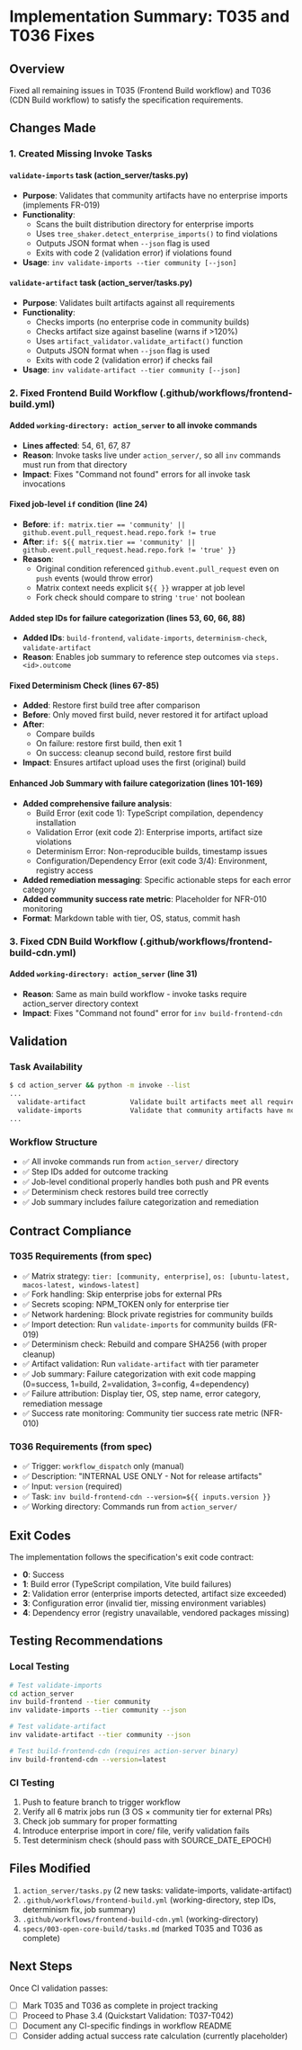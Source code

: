 # Implementation Summary: T035 and T036 Fixes

## Overview
Fixed all remaining issues in T035 (Frontend Build workflow) and T036 (CDN Build workflow) to satisfy the specification requirements.

## Changes Made

### 1. Created Missing Invoke Tasks

#### `validate-imports` task (action_server/tasks.py)
- **Purpose**: Validates that community artifacts have no enterprise imports (implements FR-019)
- **Functionality**:
  - Scans the built distribution directory for enterprise imports
  - Uses `tree_shaker.detect_enterprise_imports()` to find violations
  - Outputs JSON format when `--json` flag is used
  - Exits with code 2 (validation error) if violations found
- **Usage**: `inv validate-imports --tier community [--json]`

#### `validate-artifact` task (action_server/tasks.py)
- **Purpose**: Validates built artifacts against all requirements
- **Functionality**:
  - Checks imports (no enterprise code in community builds)
  - Checks artifact size against baseline (warns if >120%)
  - Uses `artifact_validator.validate_artifact()` function
  - Outputs JSON format when `--json` flag is used
  - Exits with code 2 (validation error) if checks fail
- **Usage**: `inv validate-artifact --tier community [--json]`

### 2. Fixed Frontend Build Workflow (.github/workflows/frontend-build.yml)

#### Added `working-directory: action_server` to all invoke commands
- **Lines affected**: 54, 61, 67, 87
- **Reason**: Invoke tasks live under `action_server/`, so all `inv` commands must run from that directory
- **Impact**: Fixes "Command not found" errors for all invoke task invocations

#### Fixed job-level `if` condition (line 24)
- **Before**: `if: matrix.tier == 'community' || github.event.pull_request.head.repo.fork != true`
- **After**: `if: ${{ matrix.tier == 'community' || github.event.pull_request.head.repo.fork != 'true' }}`
- **Reason**: 
  - Original condition referenced `github.event.pull_request` even on `push` events (would throw error)
  - Matrix context needs explicit `${{ }}` wrapper at job level
  - Fork check should compare to string `'true'` not boolean

#### Added step IDs for failure categorization (lines 53, 60, 66, 88)
- **Added IDs**: `build-frontend`, `validate-imports`, `determinism-check`, `validate-artifact`
- **Reason**: Enables job summary to reference step outcomes via `steps.<id>.outcome`

#### Fixed Determinism Check (lines 67-85)
- **Added**: Restore first build tree after comparison
- **Before**: Only moved first build, never restored it for artifact upload
- **After**: 
  - Compare builds
  - On failure: restore first build, then exit 1
  - On success: cleanup second build, restore first build
- **Impact**: Ensures artifact upload uses the first (original) build

#### Enhanced Job Summary with failure categorization (lines 101-169)
- **Added comprehensive failure analysis**:
  - Build Error (exit code 1): TypeScript compilation, dependency installation
  - Validation Error (exit code 2): Enterprise imports, artifact size violations
  - Determinism Error: Non-reproducible builds, timestamp issues
  - Configuration/Dependency Error (exit code 3/4): Environment, registry access
- **Added remediation messaging**: Specific actionable steps for each error category
- **Added community success rate metric**: Placeholder for NFR-010 monitoring
- **Format**: Markdown table with tier, OS, status, commit hash

### 3. Fixed CDN Build Workflow (.github/workflows/frontend-build-cdn.yml)

#### Added `working-directory: action_server` (line 31)
- **Reason**: Same as main build workflow - invoke tasks require action_server directory context
- **Impact**: Fixes "Command not found" error for `inv build-frontend-cdn`

## Validation

### Task Availability
```bash
$ cd action_server && python -m invoke --list
...
  validate-artifact           Validate built artifacts meet all requirements.
  validate-imports            Validate that community artifacts have no
...
```

### Workflow Structure
- ✅ All invoke commands run from `action_server/` directory
- ✅ Step IDs added for outcome tracking
- ✅ Job-level conditional properly handles both push and PR events
- ✅ Determinism check restores build tree correctly
- ✅ Job summary includes failure categorization and remediation

## Contract Compliance

### T035 Requirements (from spec)
- ✅ Matrix strategy: `tier: [community, enterprise]`, `os: [ubuntu-latest, macos-latest, windows-latest]`
- ✅ Fork handling: Skip enterprise jobs for external PRs
- ✅ Secrets scoping: NPM_TOKEN only for enterprise tier
- ✅ Network hardening: Block private registries for community builds
- ✅ Import detection: Run `validate-imports` for community builds (FR-019)
- ✅ Determinism check: Rebuild and compare SHA256 (with proper cleanup)
- ✅ Artifact validation: Run `validate-artifact` with tier parameter
- ✅ Job summary: Failure categorization with exit code mapping (0=success, 1=build, 2=validation, 3=config, 4=dependency)
- ✅ Failure attribution: Display tier, OS, step name, error category, remediation message
- ✅ Success rate monitoring: Community tier success rate metric (NFR-010)

### T036 Requirements (from spec)
- ✅ Trigger: `workflow_dispatch` only (manual)
- ✅ Description: "INTERNAL USE ONLY - Not for release artifacts"
- ✅ Input: `version` (required)
- ✅ Task: `inv build-frontend-cdn --version=${{ inputs.version }}`
- ✅ Working directory: Commands run from `action_server/`

## Exit Codes

The implementation follows the specification's exit code contract:
- **0**: Success
- **1**: Build error (TypeScript compilation, Vite build failures)
- **2**: Validation error (enterprise imports detected, artifact size exceeded)
- **3**: Configuration error (invalid tier, missing environment variables)
- **4**: Dependency error (registry unavailable, vendored packages missing)

## Testing Recommendations

### Local Testing
```bash
# Test validate-imports
cd action_server
inv build-frontend --tier community
inv validate-imports --tier community --json

# Test validate-artifact
inv validate-artifact --tier community --json

# Test build-frontend-cdn (requires action-server binary)
inv build-frontend-cdn --version=latest
```

### CI Testing
1. Push to feature branch to trigger workflow
2. Verify all 6 matrix jobs run (3 OS × community tier for external PRs)
3. Check job summary for proper formatting
4. Introduce enterprise import in core/ file, verify validation fails
5. Test determinism check (should pass with SOURCE_DATE_EPOCH)

## Files Modified

1. `action_server/tasks.py` (2 new tasks: validate-imports, validate-artifact)
2. `.github/workflows/frontend-build.yml` (working-directory, step IDs, determinism fix, job summary)
3. `.github/workflows/frontend-build-cdn.yml` (working-directory)
4. `specs/003-open-core-build/tasks.md` (marked T035 and T036 as complete)

## Next Steps

Once CI validation passes:
- [ ] Mark T035 and T036 as complete in project tracking
- [ ] Proceed to Phase 3.4 (Quickstart Validation: T037-T042)
- [ ] Document any CI-specific findings in workflow README
- [ ] Consider adding actual success rate calculation (currently placeholder)
